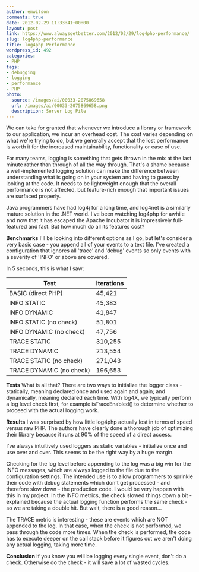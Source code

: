 ```yaml
---
author: emwilson
comments: true
date: 2012-02-29 11:33:41+00:00
layout: post
link: https://www.alwaysgetbetter.com/2012/02/29/log4php-performance/
slug: log4php-performance
title: log4php Performance
wordpress_id: 492
categories:
- PHP
tags:
- debugging
- logging
- performance
- PHP
photo:
  source: /images/ai/00033-2075869658
  url: /images/ai/00033-2075869658.png
  description: Server Log Pile
---
```


We can take for granted that whenever we introduce a library or framework to our application, we incur an overhead cost.  The cost varies depending on what we're trying to do, but we generally accept that the lost performance is worth it for the increased maintainability, functionality or ease of use.

For many teams, logging is something that gets thrown in the mix at the last minute rather than through of all the way through. That's a shame because a well-implemented logging solution can make the difference between understanding what is going on in your system and having to guess by looking at the code. It needs to be lightweight enough that the overall performance is not affected, but feature-rich enough that important issues are surfaced properly.

Java programmers have had log4j for a long time, and log4net is a similarly mature solution in the .NET world. I've been watching log4php for awhile and now that it has escaped the Apache Incubator it is impressively full-featured and fast. But how much do all its features cost?

**Benchmarks**
I'll be looking into different options as I go, but let's consider a very basic case - you append all of your events to a text file. I've created a configuration that ignores all 'trace' and 'debug' events so only events with a severity of 'INFO' or above are covered.

In 5 seconds, this is what I saw:

Test                      | Iterations
--------------------------|--------------------------
BASIC (direct PHP)        | 45,421
INFO STATIC               | 45,383
INFO DYNAMIC              | 41,847
INFO STATIC (no check)    | 51,801
INFO DYNAMIC (no check)   | 47,756
TRACE STATIC              | 310,255
TRACE DYNAMIC             | 213,554
TRACE STATIC (no check)   | 271,043
TRACE DYNAMIC (no check)  | 196,653

**Tests**
What is all that? There are two ways to initialize the logger class - statically, meaning declared once and used again and again; and dynamically, meaning declared each time. With log4X, we typically perform a log level check first, for example isTraceEnabled() to determine whether to proceed with the actual logging work.

**Results**
I was surprised by how little log4php actually lost in terms of speed versus raw PHP. The authors have clearly done a thorough job of optimizing their library because it runs at 90% of the speed of a direct access.

I've always intuitively used loggers as static variables - initialize once and use over and over. This seems to be the right way by a huge margin.

Checking for the log level before appending to the log was a big win for the INFO messages, which are always logged to the file due to the configuration settings. The intended use is to allow programmers to sprinkle their code with debug statements which don't get processed - and therefore slow down - the production code. I would be very happen with this in my project. In the INFO metrics, the check slowed things down a bit - explained because the actual logging function performs the same check - so we are taking a double hit. But wait, there is a good reason...

The TRACE metric is interesting - these are events which are NOT appended to the log. In that case, when the check is not performed, we pass through the code more times. When the check is performed, the code has to execute deeper on the call stack before it figures out we aren't doing any actual logging, taking more time.

**Conclusion**
If you know you will be logging every single event, don't do a check. Otherwise do the check - it will save a lot of wasted cycles.
